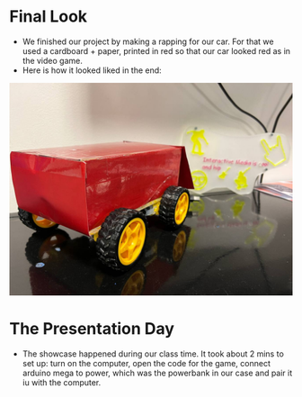 # Final Look
* We finished our project by making a rapping for our car. For that we used a cardboard + paper, printed in red so that our car looked red as in the video game. 
* Here is how it looked liked in the end:

![6](https://github.com/lizadat/Intro_to_IM/blob/1ecf91c3932a092285b9a5308e4bde9500a78a2b/Final_Project/6.jpeg)

# The Presentation Day
* The showcase happened during our class time. It took about 2 mins to set up: turn on the computer, open the code for the game, connect arduino mega to power, which was the powerbank in our case and pair it iu with the computer.
